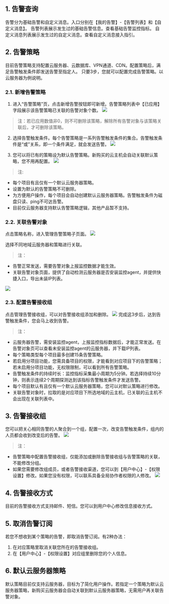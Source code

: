 ## 1. 告警查询
告警分为基础告警和自定义消息。入口分别在【我的告警】-【告警列表】和【自定义消息】。
告警列表展示发生过的基础告警信息。查看基础告警监控指标。
自定义消息列表展示发生过的自定义消息。查看自定义消息接入指引。

## 2. 告警策略
目前告警策略支持配置云服务器、云数据库、VPN通道、CDN。配置策略后，满足告警触发条件即发送告警至指定人。
只要3步，您就可以配置完成告警策略。以云服务器为例说明。

### 2.1.  新增告警策略
1) 进入“告警策略”页，点击新增告警按钮即可新增。告警策略列表中【已应用】字段展示该告警策略已关联的告警对象个数。
![](//mccdn.qcloud.com/img568a6368dda46.png)
>注：若已应用数值非0，则不可删除该策略，解除所有告警对象与该策略关联后，才可删除该策略。


2) 选择告警触发条件。每个告警策略是一系列告警触发条件的集合。告警触发条件是“或”关系，即一个条件满足，就会发送告警。
![](//mccdn.qcloud.com/img568a63c590caf.png)


3) 您可以将已有的策略设为默认告警策略。新购买的云主机会自动关联默认策略，您不用再配置。
![](//mccdn.qcloud.com/img568a63ffe4329.png)
>注:
- 每个项目有且仅有一个默认云服务器策略。
- 设置为默认的告警策略不可删除。
- 为方便用户操作，每个项目会自动创建默认云服务器策略。告警触发条件为磁盘只读、ping不可达告警。
- 目前仅云服务器支持默认告警策略逻辑，其他产品暂不支持。

### 2.2. 关联告警对象
点击策略名称，进入管理告警策略子页面。
![](//mccdn.qcloud.com/img568a656c80a01.png)

选择不同地域云服务器和策略进行关联。
>注：
- 告警正常发送，需要告警对象上报监控数据才能生效。
- 关联告警对象页面，提供了自动检测云服务器是否安装监控agent，并提供快捷入口，导出未装IP列表。

![](//mccdn.qcloud.com/img568a65c2c413a.png)

### 2.3. 配置告警接收组
点击管理告警接收组，可以对告警接收组添加和删除。 
![](//mccdn.qcloud.com/img568a660fa5d01.png)
完成这3步后，达到告警触发条件，您会马上收到告警。
>注： 
- 云服务器告警，需安装监控agent，上报监控指标数据后，才能正常发送。在告警对象页可以查看未安装监控agent的云服务器，并下载IP列表。
- 每个策略类型每个项目最多创建15条告警策略。
- 若启用分项目功能，您需具备项目的权限，才能看到对应项目下的告警策略；若未启用分项目功能，无权限限制，可以看到所有告警策略。
- 告警触发条件的持续时长：监控指标采集最小周期为5分钟。若选择持续10分钟，则表示连续2个周期探测达到该指标告警触发条件才发送告警。
- 每个项目默认有且仅有一个默认云服务器策略，您可以对默认策略进行修改。
- 关联告警对象时，拉取的是对应项目下所选地域的云主机，已关联的云主机不会出现在关联列表中。

## 3. 告警接收组
您可以把关心相同告警的人聚合到一个组，配置一次，改变告警触发条件，组内的人员都会收到改变后的告警。
![](//mccdn.qcloud.com/img568a676734a9c.png)
>注：
- 告警策略中配置告警接收组，仅能添加或删除告警接收组与告警策略的关联，不能修改分组。
- 如果您需要修改组成员，或者告警接收渠道，您可以到【用户中心】-【权限设置】修改。如果您没有权限，可以联系具备全局协作者权限的人修改。
![](//mccdn.qcloud.com/img568a679cb1112.png)

## 4. 告警接收方式
目前的告警接收方式支持邮件、短信。您可以到用户中心修改信息接收方式。

## 5. 取消告警订阅
若您不想收到某个策略的告警，即取消告警订阅。有2种办法：
1)	在对应策略里取消关联您所在的告警接收组。
2)	在【用户中心】-【权限设置】对应组里删除您的个人信息。

## 6. 默认云服务器策略
默认策略目前仅支持云服务器，目标为了简化用户操作。若指定一个策略为默认云服务器策略，新购买云服务器会自动关联到默认云服务器策略，无需用户再关联告警对象。



